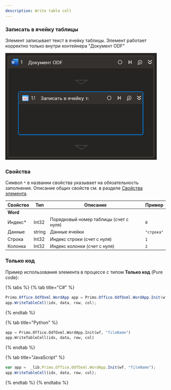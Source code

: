 ```yaml
---
description: Write table cell
---
```


### Записать в ячейку таблицы
Элемент записывает текст в ячейку таблицы. Элемент работает корректно только внутри контейнера  "Документ ODF"

![](../../../resources/basic/myoffice/text/odfdoc-write-table-cell.png)


### Свойства
Символ `*` в названии свойства указывает на обязательность заполнения. Описание общих свойств см. в разделе [Свойства элемента](https://docs.primo-rpa.ru/primo-rpa/primo-studio/process/elements#svoistva-elementa).

| Свойство     | Тип    | Описание                                  | Пример          |
| ------------ | ------ | ----------------------------------------- | --------------- |
| **Word** | | | |
| Индекс\* | Int32  | Порядковый номер таблицы (счет с нуля) |`0`|
| Данные   | string | Данные ячейки            |`"строка"`|
| Строка   | Int32  | Индекс строки  (счет с нуля) |`1`|
| Колонка  | Int32  | Индекс колонки  (счет с нуля) |`2`|

### Только код
Пример использования элемента в процессе с типом **Только код** (Pure code):

{% tabs %}
{% tab title="C#" %}
```csharp
Primo.Office.OdfOxml.WordApp app = Primo.Office.OdfOxml.WordApp.Init(wf, "fileName");
app.WriteTableCell(idx, data, row, col);
```
{% endtab %}

{% tab title="Python" %}
```python
app = Primo.Office.OdfOxml.WordApp.Init(wf, "fileName")
app.WriteTableCell(idx, data, row, col)
```
{% endtab %}

{% tab title="JavaScript" %}
```javascript
var app =  _lib.Primo.Office.OdfOxml.WordApp.Init(wf, "fileName");
app.WriteTableCell(idx, data, row, col);
```
{% endtab %}
{% endtabs %}
